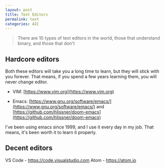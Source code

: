 ```yaml
---
layout: post
title: Text Editors
permalink: text
categories: AIC
---
```


> There are 10 types of text editors in the world, those that understand binary, and those that don't

## Hardcore editors

Both these editors will take you a long time to learn, but they will stick with you forever. That means, if you spend a few years learning them, you will never change editor. 

- VIM: [https://www.vim.org](https://www.vim.org)

- Emacs: [https://www.gnu.org/software/emacs/](https://www.gnu.org/software/emacs/) and  [https://github.com/hlissner/doom-emacs](https://github.com/hlissner/doom-emacs)

I've been using emacs since 1999, and I use it every day in my job. That means, it's been worth it to learn it properly.

## Decent editors

VS Code - https://code.visualstudio.com
Atom - https://atom.io